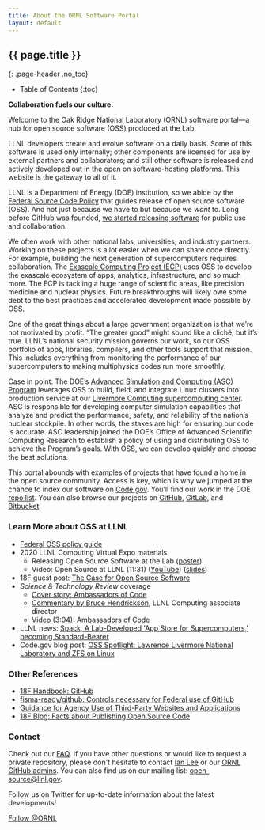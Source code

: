 ```yaml
---
title: About the ORNL Software Portal
layout: default
---
```


## {{ page.title }}

{: .page-header .no_toc}

-   Table of Contents
    {:toc}

**Collaboration fuels our culture.**

Welcome to the Oak Ridge National Laboratory (ORNL) software portal&mdash;a hub for open source software (OSS) produced at the Lab.

LLNL developers create and evolve software on a daily basis. Some of this software is used only internally; other components are licensed for use by external partners and collaborators; and still other software is released and actively developed out in the open on software-hosting platforms. This website is the gateway to all of it.

LLNL is a Department of Energy (DOE) institution, so we abide by the [Federal Source Code Policy](https://sourcecode.cio.gov) that guides release of open source software (OSS). And not just because we have to but because we _want_ to. Long before GitHub was founded, [we started releasing software](/explore/) for public use and collaboration.

We often work with other national labs, universities, and industry partners. Working on these projects is a lot easier when we can share code directly. For example, building the next generation of supercomputers requires collaboration. The [Exascale Computing Project (ECP)](https://www.exascaleproject.org) uses OSS to develop the exascale ecosystem of apps, analytics, infrastructure, and so much more. The ECP is tackling a huge range of scientific areas, like precision medicine and nuclear physics. Future breakthroughs will likely owe some debt to the best practices and accelerated development made possible by OSS.

One of the great things about a large government organization is that we’re not motivated by profit. “The greater good” might sound like a cliché, but it’s true. LLNL’s national security mission governs our work, so our OSS portfolio of apps, libraries, compilers, and other tools support that mission. This includes everything from monitoring the performance of our supercomputers to making multiphysics codes run more smoothly.

Case in point: The DOE’s [Advanced Simulation and Computing (ASC) Program](https://www.energy.gov/nnsa/missions/maintaining-stockpile) leverages OSS to build, field, and integrate Linux clusters into production service at our [Livermore Computing supercomputing center](https://hpc.llnl.gov/). ASC is responsible for developing computer simulation capabilities that analyze and predict the performance, safety, and reliability of the nation’s nuclear stockpile. In other words, the stakes are high for ensuring our code is accurate. ASC leadership joined the DOE’s Office of Advanced Scientific Computing Research to establish a policy of using and distributing OSS to achieve the Program’s goals. With OSS, we can develop quickly and choose the best solutions.

This portal abounds with examples of projects that have found a home in the open source community. Access is key, which is why we jumped at the chance to index our software on [Code.gov](https://code.gov). You’ll find our work in the DOE [repo list](https://code.gov/#!/browse-projects?agencies=DOE). You can also browse our projects on [GitHub](https://github.com/ORNL), [GitLab](https://code.ornl.gov), and [Bitbucket](https://bitbucket.org/ornl).

### Learn More about OSS at LLNL

-   [Federal OSS policy guide](https://sourcecode.cio.gov/)
-   2020 LLNL Computing Virtual Expo materials
    -   Releasing Open Source Software at the Lab ([poster](https://computing.llnl.gov/sites/default/files/COMP_Poster_OSS.pdf))
    -   Video: Open Source at LLNL (11:31) ([YouTube](https://youtu.be/kL4wIYhNVxE)) ([slides](https://computing.llnl.gov/sites/default/files/2020CompExpo_Open_Source.pdf))
-   18F guest post: [The Case for Open Source Software](https://18f.gsa.gov/2018/07/12/the-case-for-open-source-software/)
-   _Science & Technology Review_ coverage
    -   [Cover story: Ambassadors of Code](https://str.llnl.gov/2018-01/lee)
    -   [Commentary by Bruce Hendrickson](https://str.llnl.gov/2018-01/comjan18), LLNL Computing associate director
    -   [Video (3:04): Ambassadors of Code](https://youtu.be/nTxMn1NWHQU)
-   LLNL news: [Spack, A Lab-Developed 'App Store for Supercomputers,' becoming Standard-Bearer](https://www.llnl.gov/news/spack-lab-developed-app-store-supercomputers-becoming-standard-bearer)
-   Code.gov blog post: [OSS Spotlight: Lawrence Livermore National Laboratory and ZFS on Linux](https://medium.com/codedotgov/oss-spotlight-lawrence-livermore-national-laboratory-and-zfs-on-linux-6596fca6e5f6)

### Other References

-   [18F Handbook: GitHub](https://handbook.18f.gov/github/)
-   [fisma-ready/github: Controls necessary for Federal use of GitHub](https://github.com/fisma-ready/github)
-   [Guidance for Agency Use of Third-Party Websites and Applications](https://obamawhitehouse.archives.gov/sites/default/files/omb/assets/memoranda_2010/m10-23.pdf)
-   [18F Blog: Facts about Publishing Open Source Code](https://18f.gsa.gov/2016/08/08/facts-about-publishing-open-source-code-in-government/)

### Contact

Check out our [FAQ](faq). If you have other questions or would like to request a private repository, please don't hesitate to contact [Ian Lee](mailto:ian@llnl.gov) or our [ORNL GitHub admins](mailto:software@ornl.gov). You can also find us on our mailing list: [open-source@llnl.gov](mailto:open-source@llnl.gov).

Follow us on Twitter for up-to-date information about the latest developments!

<div class="text-center">
  <a href="https://twitter.com/{{site.twitter.username}}" class="twitter-follow-button" data-show-count="true">Follow @ORNL</a>
</div>
